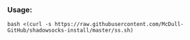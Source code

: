 ### Usage:
```
bash <(curl -s https://raw.githubusercontent.com/McDull-GitHub/shadowsocks-install/master/ss.sh)
```
